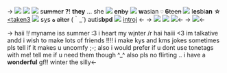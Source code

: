 -> ![](https://pixelbank.neocities.org/text/3456902.gif)
![](https://media.discordapp.net/attachments/1012559729106624563/1050349374368129054/IMG_0570.gif)
![](https://pixelbank.neocities.org/decome/bunnies/96fadd6b.gif) s**u**~~mm~~e**r** **?**! **they** ... she ![](https://pixelbank.neocities.org/decome/swirlys/0c9fbf33.gif) **en**~~by~~ ![](https://pixelbank.neocities.org/decome/voca/3e0b4a4f.png)
**w**asian `♡` **6**~~teen~~ ![](https://pixelbank.neocities.org/decome/hearts/67e994b0.gif) l**es**bi**an** ☆ [<taken3](https://rentry.co/mafuyuasahiina)
![](https://pixelbank.neocities.org/decome/bows/f1816763-bab172c1.gif) s[y](https://rentry.co/carnival-happy)s `✿` ~~alter~~ (｀_´) autis**bpd** ![](https://pixelbank.neocities.org/decome/plants/f154136.gif) [introj](https://rentry.co/miizukiakiyama) <-
-> ![](https://pixelbank.neocities.org/decome/wings/25c9c401.gif) [![](https://64.media.tumblr.com/b3285c3f88259070071b594c02b625d8/7cf915f60095705b-7e/s75x75_c1/4c5e94b1d1da34989a81d0f2292bfb3f5fde3662.gif)](https://rentry.co/merwin) ![](https://pixelbank.neocities.org/decome/wings/2780b54c.gif)<-
-> ![](https://pixelbank.neocities.org/dividers/image148.gif)<-

-> haii !*!* myname iss summer :3
i heart my w[i](https://rentry.co/mafuyuasahiina)nter /r hai haiii <3
im talkative andd i wish to make
lots of friends !!!! i make kys and
kms jokes sometimes pls tell if it
makes u uncomfy ;-; also i would
prefer if u dont use tonetags with
me! tell me if u need them though
^\_^ also pls no flirting .. i have a
**wonderful** gf!! winter the silly<-